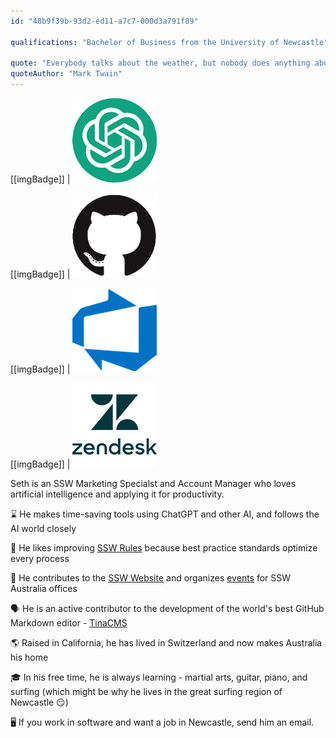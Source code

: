 ```yaml
---
id: "48b9f39b-93d2-ed11-a7c7-000d3a791f89"

qualifications: "Bachelor of Business from the University of Newcastle"

quote: "Everybody talks about the weather, but nobody does anything about it."
quoteAuthor: "Mark Twain"
---
```


[[imgBadge]]
| ![Image Alt Text](../badges/Developer-OpenAI-ChatGPT.png)

[[imgBadge]]
| ![Image Alt Text](../badges/Developer-github.png)

[[imgBadge]]
| ![Image Alt Text](../badges/Business-microsoft-azure-devops.png)

[[imgBadge]]
| ![Image Alt Text](../badges/Business-zendesk.png)

Seth is an SSW Marketing Specialst and Account Manager who loves artificial intelligence and applying it for productivity.

⌛ He makes time-saving tools using ChatGPT and other AI, and follows the AI world closely

📏 He likes improving [SSW Rules](https://www.ssw.com.au/rules/) because best practice standards optimize every process

🎊 He contributes to the [SSW Website](https://www.ssw.com.au/) and organizes [events](https://www.ssw.com.au/ssw/Events/?tech=all&type=all) for SSW Australia offices

🗣️ He is an active contributor to the development of the world's best GitHub Markdown editor - [TinaCMS](https://tina.io)

🌎 Raised in California, he has lived in Switzerland and now makes Australia his home

🎓 In his free time, he is always learning - martial arts, guitar, piano, and surfing (which might be why he lives in the great surfing region of Newcastle 😏)

🖥️ If you work in software and want a job in Newcastle, send him an email.
